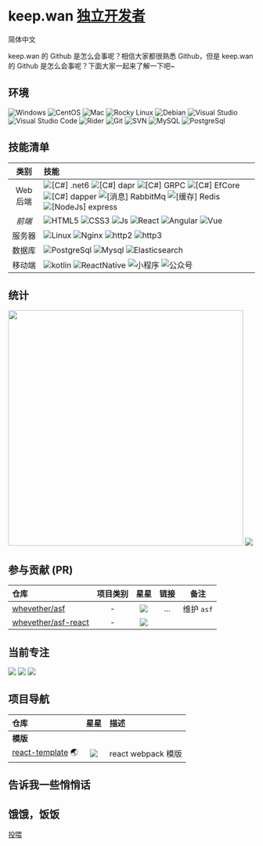 # keep.wan [独立开发者](https://github.com/whevether)


简体中文

keep.wan 的 Github 是怎么会事呢？相信大家都很熟悉 Github，但是 keep.wan 的 Github 是怎么会事呢？下面大家一起来了解一下吧~

## 环境

![Windows](https://img.shields.io/badge/-Windows-0078D6?style=flat-square&logo=windows&logoColor=white)
![CentOS](https://img.shields.io/badge/-CentOS-262577?style=flat-square&logo=centos&logoColor=white)
![Mac](https://img.shields.io/badge/-Mac-262577?style=flat-square&logo=MacOS&logoColor=white)
![Rocky Linux](https://img.shields.io/badge/-Rocky%20Linux-10b981?style=flat-square&logo=rockylinux&logoColor=white)
![Debian](https://img.shields.io/badge/-Debian-a80030?style=flat-square&logo=debian&logoColor=white)
![Visual Studio](https://img.shields.io/badge/-Visual_Studio-5C2D91?style=flat-square&logo=visual-studio&logoColor=white)
![Visual Studio Code](https://img.shields.io/badge/-Visual_Studio_Code-007ACC?style=flat-square&logo=visual-studio-code&logoColor=white)
![Rider](https://img.shields.io/badge/-Rider-007ACC?style=flat-square&logo=Rider&logoColor=white)
![Git](https://img.shields.io/badge/-Git-F05032?style=flat-square&logo=git&logoColor=white)
![SVN](https://img.shields.io/badge/-SVN-7E9BC7?style=flat-square&logo=subversion&logoColor=white)
![MySQL](https://img.shields.io/badge/-MySQL-235379?style=flat-square&logo=mysql&logoColor=white)
![PostgreSql](https://img.shields.io/badge/-PostgreSql-0d7eca?style=flat-square&logo=PostgreSql&logoColor=white)

## 技能清单

| 类别 | 技能 |
| :---: | :--- |
| Web 后端 | ![[C#] .net6](https://img.shields.io/badge/C%23-.net-1c93cd?style=flat-square&logo=.NET&logoColor=white) ![[C#] dapr](https://img.shields.io/badge/C%23-dapr-5c99ff?style=flat-square&logo=.NET&logoColor=white) ![[C#] GRPC](https://img.shields.io/badge/C%23-GRPC-5c99ff?style=flat-square&logo=GRPC&logoColor=white) ![[C#] EfCore](https://img.shields.io/badge/C%23-EfCore-f68243?style=flat-square&logo=.NET&logoColor=white) ![[C#] dapper](https://img.shields.io/badge/C%23-dapper-00681c?style=flat-square&logo=.NET&logoColor=white) ![[消息] RabbitMq](https://img.shields.io/badge/MQ-00681c?style=flat-square&logo=RabbitMQ&logoColor=white) ![[缓存] Redis](https://img.shields.io/badge/Redis-00681c?style=flat-square&logo=Redis&logoColor=white) ![[NodeJs] express](https://img.shields.io/badge/express-00681c?style=flat-square&logo=express&logoColor=white) |
| *前端* | ![HTML5](https://img.shields.io/badge/-HTML5-E34F26?style=flat-square&logo=html5&logoColor=white) ![CSS3](https://img.shields.io/badge/-CSS3-1572B6?style=flat-square&logo=css3&logoColor=white) ![Js](https://img.shields.io/badge/-JavaScript-1572B6?style=flat-square&logo=JavaScript&logoColor=white) ![React](https://img.shields.io/badge/-React-563D7C?style=flat-square&logo=React&logoColor=white) ![Angular](https://img.shields.io/badge/-Angular-red?style=flat-square&logo=Angular&logoColor=white) ![Vue](https://img.shields.io/badge/-Vue-00681c?style=flat-square&logo=vue.js&logoColor=white)
| 服务器 | ![Linux](https://img.shields.io/badge/-Linux-E34F26?style=flat-square&logo=Linux&logoColor=white) ![Nginx](https://img.shields.io/badge/-Nginx-E34F26?style=flat-square&logo=Nginx&logoColor=white) ![http2](https://img.shields.io/badge/-http2-E34F26?style=flat-square&logo=http2&logoColor=white) ![http3](https://img.shields.io/badge/-http3-E34F26?style=flat-square&logo=http3&logoColor=white)
| 数据库 | ![PostgreSql](https://img.shields.io/badge/-PostgreSql-E34F26?style=flat-square&logo=PostgreSql&logoColor=white) ![Mysql](https://img.shields.io/badge/-Mysql-E34F26?style=flat-square&logo=Mysql&logoColor=white) ![Elasticsearch](https://img.shields.io/badge/-elasticsearch-E34F26?style=flat-square&logo=Es&logoColor=white)
| 移动端 | ![kotlin](https://img.shields.io/badge/-kotlin-00681c?style=flat-square&logo=kotlin&logoColor=white) ![ReactNative](https://img.shields.io/badge/-ReactNative-00681c?style=flat-square&logo=RN&logoColor=white) ![小程序](https://img.shields.io/badge/-小程序-00681c?style=flat-square&logo=weixin&logoColor=white) ![公众号](https://img.shields.io/badge/-公众号-00681c?style=flat-square&logo=weixin&logoColor=white)
## 统计
<p>
<img style="width: 480px;" src="https://github-readme-stats.vercel.app/api?username=whevether&theme=dracula&show_icons=true&count_private=true&include_all_commits=true&locale=cn&line_height=24&bg_color=00000010&text_color=c78944" />
<img src="https://github-readme-stats.vercel.app/api/top-langs/?username=whevether&theme=dracula&layout=compact&locale=cn&langs_count=10&bg_color=00000010&text_color=c78944&hide=HTML,CSS" />
</p>

## 参与贡献 (PR)

| 仓库 | 项目类别 | 星星 | 链接 | 备注 |
| :--- | :---: | :---: | :---: | :---: |
| [whevether/asf](https://github.com/whevether/asf) | - | ![](https://img.shields.io/github/stars/microsoft/asf.svg?style=flat-square) | ... | 维护 `asf` |
| [whevether/asf-react](https://github.com/whevether/asf-react) | - | ![](https://img.shields.io/github/stars/gabime/asfreact.svg?style=flat-square)|

## 当前专注

<p>
<a href="https://github.com/whevether/asf"><img src="https://github-readme-stats.vercel.app/api/pin/?username=whevether&repo=asf&bg_color=00000010&text_color=c78944" /></a>
<a href="https://github.com/whevether/asf-react"><img src="https://github-readme-stats.vercel.app/api/pin/?username=whevether&repo=asf-react&bg_color=00000010&text_color=c78944&show_owner=true" /></a>
<a href="https://github.com/whevether/react-template"><img src="https://github-readme-stats.vercel.app/api/pin/?username=whevether&repo=react-template&bg_color=00000010&text_color=c78944&show_owner=true" /></a>
</p>

## 项目导航

| 仓库 | 星星 | 描述 |
| :--- | :---: | :--- |
| <b>模版</b> |  |  |
| [react-template](https://github.com/whevether/react-template) :earth_asia: | ![](https://img.shields.io/github/stars/whevether/computer_worldview.svg?style=flat-square) | react webpack 模版|

## 告诉我一些悄悄话

## 饿饿，饭饭

[投喂](donate.jpg)
